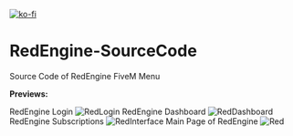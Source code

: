 [![ko-fi](https://ko-fi.com/img/githubbutton_sm.svg)](https://ko-fi.com/P5P4BYANU)
# RedEngine-SourceCode
Source Code of RedEngine FiveM Menu


**Previews:**

RedEngine Login
![RedLogin](https://user-images.githubusercontent.com/69429581/161441490-90accda7-19af-4d26-a4cb-fdb1b629a7a7.PNG)
RedEngine Dashboard
![RedDashboard](https://user-images.githubusercontent.com/69429581/161441488-21b705d0-e204-4612-aa3e-4fd7645ae029.PNG)
RedEngine Subscriptions
![RedInterface](https://user-images.githubusercontent.com/69429581/161441492-705d50f1-d982-4c02-a183-f4f72d9d1bd5.PNG)
Main Page of RedEngine
![Red](https://user-images.githubusercontent.com/69429581/161441496-2e0ff980-1417-442e-9047-ceb9d6bd2ddf.PNG)
